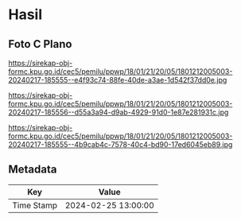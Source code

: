 # Hasil

## Foto C Plano

https://sirekap-obj-formc.kpu.go.id/cec5/pemilu/ppwp/18/01/21/20/05/1801212005003-20240217-185555--e4f93c74-88fe-40de-a3ae-1d542f37dd0e.jpg

https://sirekap-obj-formc.kpu.go.id/cec5/pemilu/ppwp/18/01/21/20/05/1801212005003-20240217-185556--d55a3a94-d9ab-4929-91d0-1e87e281931c.jpg

https://sirekap-obj-formc.kpu.go.id/cec5/pemilu/ppwp/18/01/21/20/05/1801212005003-20240217-185555--4b9cab4c-7578-40c4-bd90-17ed6045eb89.jpg


## Metadata

| Key        | Value               |
| ---------- | ------------------- |
| Time Stamp | 2024-02-25 13:00:00 |



